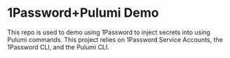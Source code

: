 # 1Password+Pulumi Demo
This repo is used to demo using 1Password to inject secrets into using Pulumi commands. This project relies on 1Password Service Accounts, the 1Password CLI, and the Pulumi CLI.
